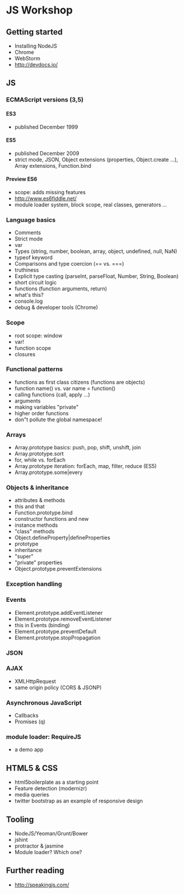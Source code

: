 # JS Workshop

## Getting started

* Installing NodeJS
* Chrome
* WebStorm
* http://devdocs.io/

## JS

### ECMAScript versions (3,5)

#### ES3

* published December 1999

#### ES5

* published December 2009
* strict mode, JSON, Object extensions (properties, Object.create ...), Array extensions, Function.bind

#### Preview ES6 

* scope: adds missing features
* http://www.es6fiddle.net/
* module loader system, block scope, real classes, generators ...



### Language basics

* Comments
* Strict mode
* var
* Types (string, number, boolean, array, object, undefined, null, NaN)
* typeof keyword
* Comparisons and type coercion (== vs. ===)
* truthiness
* Explicit type casting (parseInt, parseFloat, Number, String, Boolean)
* short circuit logic
* functions (function arguments, return)
* what's this?
* console.log
* debug & developer tools (Chrome)


### Scope

* root scope: window
* var!
* function scope
* closures


### Functional patterns

* functions as first class citizens (functions are objects)
* function name() vs. var name = function()
* calling functions (call, apply ...)
* arguments
* making variables "private"
* higher order functions
* don"t pollute the global namespace!


### Arrays

* Array.prototype basics: push, pop, shift, unshift, join
* Array.prototype.sort
* for, while vs. forEach
* Array.prototype iteration: forEach, map, filter, reduce (ES5)
* Array.prototype.some|every


### Objects & inheritance

* attributes & methods
* this and that
* Function.prototype.bind
* constructor functions and new
* instance methods
* "class" methods
* Object.defineProperty|defineProperties
* prototype
* inheritance
* "super"
* "private" properties
* Object.prototype.preventExtensions


### Exception handling


### Events

* Element.prototype.addEventListener
* Element.prototype.removeEventListener
* this in Events (binding)
* Element.prototype.preventDefault
* Element.prototype.stopPropagation


### JSON


### AJAX

* XMLHttpRequest
* same origin policy (CORS & JSONP)


### Asynchronous JavaScript

* Callbacks
* Promises (q)


### module loader: RequireJS

* a demo app


## HTML5 & CSS

* html5boilerplate as a starting point
* Feature detection (modernizr)
* media queries
* twitter bootstrap as an example of responsive design


## Tooling

* NodeJS/Yeoman/Grunt/Bower
* jshint
* protractor & jasmine
* Module loader? Which one?


## Further reading

* http://speakingjs.com/
